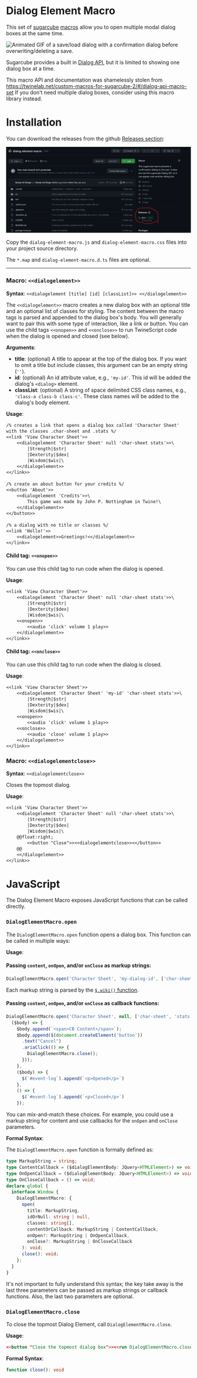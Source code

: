 # Dialog Element Macro
This set of [sugarcube](http://www.motoslave.net/sugarcube/2/docs/) [macros](http://www.motoslave.net/sugarcube/2/docs/#macro-api) allow you to open multiple modal dialog boxes at the same time.

![Animated GIF of a save/load dialog with a confirmation dialog before overwriting/deleting a save.](./demo.gif)

Sugarcube provides a built in [Dialog API](http://www.motoslave.net/sugarcube/2/docs/#dialog-api), but it is limited to showing one dialog box at a time.

This macro API and documentation was shamelessly stolen from https://twinelab.net/custom-macros-for-sugarcube-2/#/dialog-api-macro-set If you don't need multiple dialog boxes, consider using this macro library instead.

# Installation
You can download the releases from the github [Releases section](https://github.com/BawdyInkSlinger/dialog-element-macro/releases):

![Image of github release section](./releases.png)

Copy the `dialog-element-macro.js` and `dialog-element-macro.css` files into your project source directory. 

The `*.map` and `dialog-element-macro.d.ts` files are optional.

---

### Macro: `<<dialogelement>>`

**Syntax**: `<<dialogelement [title] [id] [classList]>> <</dialogelement>>`

The `<<dialogelement>>` macro creates a new dialog box with an optional title and an optional list of classes for styling. The content between the macro tags is parsed and appended to the dialog box's body. You will generally want to pair this with some type of interaction, like a link or button. You can use the child tags `<<onopen>>` and `<<onclose>>` to run TwineScript code when the dialog is opened and closed (see below).

**Arguments**:

* **title**: (optional) A title to appear at the top of the dialog box. If you want to omit a title but include classes, this argument can be an empty string (`''`).
* **id**: (optional) An id attribute value, e.g., `'my-id'`. This id will be added the dialog's `<dialog>` element.
* **classList**: (optional) A string of space delimited CSS class names, e.g., `'class-a class-b class-c'`. These class names will be added to the dialog's body element.

**Usage**:
```
/% creates a link that opens a dialog box called 'Character Sheet' with the classes .char-sheet and .stats %/
<<link 'View Character Sheet'>>
	<<dialogelement 'Character Sheet' null 'char-sheet stats'>>\
		|Strength|$str|
		|Dexterity|$dex|
		|Wisdom|$wis|\
	<</dialogelement>>
<</link>>

/% create an about button for your credits %/
<<button 'About'>>
	<<dialogelement 'Credits'>>\
		This game was made by John P. Nottingham in Twine!\
	<</dialogelement>>
<</button>>

/% a dialog with no title or classes %/
<<link 'Hello!'>>
	<<dialogelement>>Greetings!<</dialogelement>>
<</link>>
```

#### Child tag: `<<onopen>>`

You can use this child tag to run code when the dialog is opened.

**Usage**:
```
<<link 'View Character Sheet'>>
	<<dialogelement 'Character Sheet' null 'char-sheet stats'>>\
		|Strength|$str|
		|Dexterity|$dex|
		|Wisdom|$wis|\
	<<onopen>>
		<<audio 'click' volume 1 play>>
	<</dialogelement>>
<</link>>
```

#### Child tag: `<<onclose>>`

You can use this child tag to run code when the dialog is closed.

**Usage**:
```
<<link 'View Character Sheet'>>
	<<dialogelement 'Character Sheet' 'my-id' 'char-sheet stats'>>\
		|Strength|$str|
		|Dexterity|$dex|
		|Wisdom|$wis|\
	<<onopen>>
		<<audio 'click' volume 1 play>>
	<<onclose>>
		<<audio 'close' volume 1 play>>
	<</dialogelement>>
<</link>>
```

### Macro: `<<dialogelementclose>>`

**Syntax**: `<<dialogelementclose>>`

Closes the topmost dialog.

**Usage**:

```
<<link 'View Character Sheet'>>
	<<dialogelement 'Character Sheet' null 'char-sheet stats'>>\
		|Strength|$str|
		|Dexterity|$dex|
		|Wisdom|$wis|\
	@@float:right;
		<<button "Close">><<dialogelementclose>><</button>>
    @@
	<</dialogelement>>
<</link>>
```

# JavaScript
The Dialog Element Macro exposes JavaScript functions that can be called directly. 

### `DialogElementMacro.open`

The `DialogElementMacro.open` function opens a dialog box. This function can be called in multiple ways:

**Usage**:

#### Passing `content`, `onOpen`, and/or `onClose` as markup strings:
```js
DialogElementMacro.open('Character Sheet', 'my-dialog-id', ['char-sheet', 'stats'], `\\\n|Strength|$str|\n|Dexterity|$dex|\n|Wisdom|$wis|\\\n`, '<<run console.log("onOpen")>>', '<<run console.log("onClose")>>');
```

Each markup string is parsed by the [`$.wiki()` function](http://www.motoslave.net/sugarcube/2/docs/#methods-jquery-method-wiki).

#### Passing `content`, `onOpen`, and/or `onClose` as callback functions:
```js
DialogElementMacro.open('Character Sheet', null, ['char-sheet', 'stats'],
  ($body) => {
    $body.append(`<span>CB Content</span>`);
    $body.append($(document.createElement('button'))
      .text("Cancel")
      .ariaClick(() => {
        DialogElementMacro.close();
      }));
    }, 
    ($body) => {
      $(`#event-log`).append(`<p>Opened</p>`)
    },
    () => {
      $(`#event-log`).append(`<p>Closed</p>`)
    });
```

You can mix-and-match these choices. For example, you could use a markup string for content and use callbacks for the `onOpen` and `onClose` parameters.

**Formal Syntax**:

The `DialogElementMacro.open` function is formally defined as:

```ts
type MarkupString = string;
type ContentCallback = ($dialogElementBody: JQuery<HTMLElement>) => void;
type OnOpenCallback = ($dialogElementBody: JQuery<HTMLElement>) => void;
type OnCloseCallback = () => void;
declare global {
  interface Window {
    DialogElementMacro: {
      open(
        title: MarkupString,
        idOrNull: string | null,
        classes: string[],
        contentOrCallback: MarkupString | ContentCallback,
        onOpen?: MarkupString | OnOpenCallback,
        onClose?: MarkupString | OnCloseCallback
      ): void;
      close(): void;
    };
  }
}
```

It's not important to fully understand this syntax; the key take away is the last three parameters can be passed as markup strings or callback functions. Also, the last two parameters are optional.

### `DialogElementMacro.close`

To close the topmost Dialog Element, call `DialogElementMacro.close`.

**Usage**:

```html
<<button "Close the topmost dialog box">><<run DialogElementMacro.close()>><</button>>
```

**Formal Syntax**:

```ts
function close(): void
```
